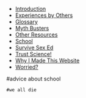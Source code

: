 <html lang="en">
<head>
  <link rel="icon" type="image/svg+xml" href="favicon.svg">
  <link rel="manifest" href="site.webmanifest">
  <link rel="stylesheet" href="left.css">
  <script>
    document.addEventListener("DOMContentLoaded", function() {
      var navLinks = document.querySelectorAll("#navMenu a");
      var currentPage = window.location.pathname.split("/").pop();

      navLinks.forEach(function(link) {
        if (link.getAttribute("href") === currentPage) {
          link.classList.add("current-section");
        }
      });
    });
  </script>
</head>
<body>
  <div id="navMenu">
    <ul>
      <li><a href="introduction.md">Introduction</a></li>
      <li><a href="experiences_by_others.md">Experiences by Others</a></li>
      <li><a href="glossary.md">Glossary</a></li>
      <li><a href="myth_busters.md">Myth Busters</a></li>
      <li><a href="other_resources.md">Other Resources</a></li>
      <li><a href="school.md">School</a></li>
      <li><a href="survive_sex_ed.md">Survive Sex Ed</a></li>
      <li><a href="trust_science.md">Trust Science!</a></li>
      <li><a href="why_i_made_this_website.md">Why I Made This Website</a></li>
      <li><a href="worried.md">Worried?</a></li>
    </ul>
  </div>
  <div class="content">
    #advice about school

    #we all die
  </div>
</body>
</html>
